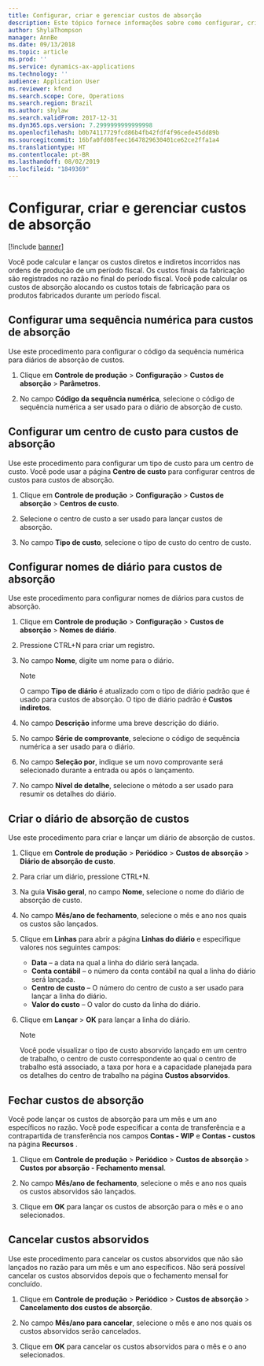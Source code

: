 ```yaml
---
title: Configurar, criar e gerenciar custos de absorção
description: Este tópico fornece informações sobre como configurar, criar e gerenciar custos de absorção para o Brasil.
author: ShylaThompson
manager: AnnBe
ms.date: 09/13/2018
ms.topic: article
ms.prod: ''
ms.service: dynamics-ax-applications
ms.technology: ''
audience: Application User
ms.reviewer: kfend
ms.search.scope: Core, Operations
ms.search.region: Brazil
ms.author: shylaw
ms.search.validFrom: 2017-12-31
ms.dyn365.ops.version: 7.2999999999999998
ms.openlocfilehash: b0b74117729fcd86b4fb42fdf4f96cede45dd89b
ms.sourcegitcommit: 16bfa0fd08feec1647829630401ce62ce2ffa1a4
ms.translationtype: HT
ms.contentlocale: pt-BR
ms.lasthandoff: 08/02/2019
ms.locfileid: "1849369"
---
```

# <a name="set-up-create-and-manage-absorption-costs"></a>Configurar, criar e gerenciar custos de absorção 

[!include [banner](../includes/banner.md)]

Você pode calcular e lançar os custos diretos e indiretos incorridos nas ordens de produção de um período fiscal. Os custos finais da fabricação são registrados no razão no final do período fiscal. Você pode calcular os custos de absorção alocando os custos totais de fabricação para os produtos fabricados durante um período fiscal.

## <a name="set-up-a-number-sequence-for-absorption-costs"></a>Configurar uma sequência numérica para custos de absorção

Use este procedimento para configurar o código da sequência numérica para diários de absorção de custos.

1.  Clique em **Controle de produção** \> **Configuração** \> **Custos de absorção** \> **Parâmetros**.

2.  No campo **Código da sequência numérica**, selecione o código de sequência numérica a ser usado para o diário de absorção de custo.

## <a name="set-up-a-cost-center-for-absorption-costs"></a>Configurar um centro de custo para custos de absorção

Use este procedimento para configurar um tipo de custo para um centro de custo. Você pode usar a página **Centro de custo** para configurar centros de custos para custos de absorção. 

1.  Clique em **Controle de produção** \> **Configuração** \> **Custos de absorção** \> **Centros de custo**.

2.  Selecione o centro de custo a ser usado para lançar custos de absorção.

3.  No campo **Tipo de custo**, selecione o tipo de custo do centro de custo.

## <a name="set-up-journal-names-for-absorption-costs"></a>Configurar nomes de diário para custos de absorção

Use este procedimento para configurar nomes de diários para custos de absorção.

1.  Clique em **Controle de produção** \> **Configuração** \> **Custos de absorção** \> **Nomes de diário**.

2.  Pressione CTRL+N para criar um registro.

3.  No campo **Nome**, digite um nome para o diário.  

    > [!NOTE]
    > O campo <STRONG>Tipo de diário</STRONG> é atualizado com o tipo de diário padrão que é usado para custos de absorção. O tipo de diário padrão é <STRONG>Custos indiretos</STRONG>.

4.  No campo **Descrição** informe uma breve descrição do diário.

5.  No campo **Série de comprovante**, selecione o código de sequência numérica a ser usado para o diário.

6.  No campo **Seleção por**, indique se um novo comprovante será selecionado durante a entrada ou após o lançamento.

7.  No campo **Nível de detalhe**, selecione o método a ser usado para resumir os detalhes do diário.

## <a name="create-the-cost-absorption-journal"></a>Criar o diário de absorção de custos

Use este procedimento para criar e lançar um diário de absorção de custos.

1.  Clique em **Controle de produção** \> **Periódico** \> **Custos de absorção** \> **Diário de absorção de custo**.

2.  Para criar um diário, pressione CTRL+N.

3.  Na guia **Visão geral**, no campo **Nome**, selecione o nome do diário de absorção de custo.

4.  No campo **Mês/ano de fechamento**, selecione o mês e ano nos quais os custos são lançados.

5.  Clique em **Linhas** para abrir a página **Linhas do diário** e especifique valores nos seguintes campos:
    
      - **Data** – a data na qual a linha do diário será lançada.
      - **Conta contábil** – o número da conta contábil na qual a linha do diário será lançada.
      - **Centro de custo** – O número do centro de custo a ser usado para lançar a linha do diário.
      - **Valor do custo** – O valor do custo da linha do diário.

6.  Clique em **Lançar** \> **OK** para lançar a linha do diário.

    > [!NOTE]
    > Você pode visualizar o tipo de custo absorvido lançado em um centro de trabalho, o centro de custo correspondente ao qual o centro de trabalho está associado, a taxa por hora e a capacidade planejada para os detalhes do centro de trabalho na página <STRONG>Custos absorvidos</STRONG>.

## <a name="close-absorption-costs"></a>Fechar custos de absorção

Você pode lançar os custos de absorção para um mês e um ano específicos no razão. Você pode especificar a conta de transferência e a contrapartida de transferência nos campos **Contas - WIP** e **Contas - custos** na página **Recursos** . 

1.  Clique em **Controle de produção** \> **Periódico** \> **Custos de absorção** \> **Custos por absorção - Fechamento mensal**.

2.  No campo **Mês/ano de fechamento**, selecione o mês e ano nos quais os custos absorvidos são lançados.

3.  Clique em **OK** para lançar os custos de absorção para o mês e o ano selecionados.

## <a name="cancel-absorbed-costs"></a>Cancelar custos absorvidos

Use este procedimento para cancelar os custos absorvidos que não são lançados no razão para um mês e um ano específicos. Não será possível cancelar os custos absorvidos depois que o fechamento mensal for concluído.

1.  Clique em **Controle de produção** \> **Periódico** \> **Custos de absorção** \> **Cancelamento dos custos de absorção**.

2.  No campo **Mês/ano para cancelar**, selecione o mês e ano nos quais os custos absorvidos serão cancelados.

3.  Clique em **OK** para cancelar os custos absorvidos para o mês e o ano selecionados.
